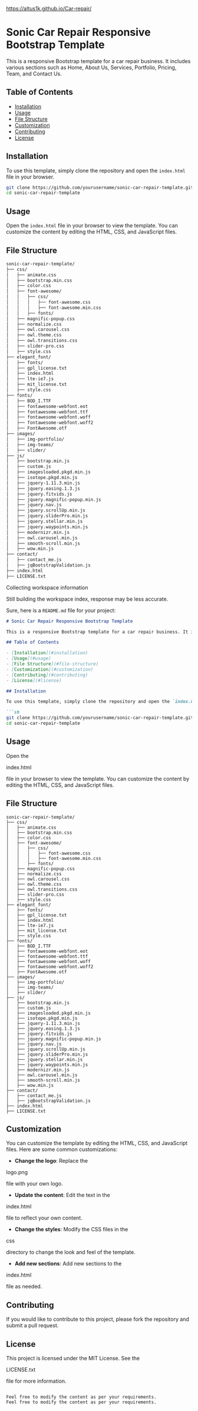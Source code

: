 https://altus1k.github.io/Car-repair/
# Sonic Car Repair Responsive Bootstrap Template

This is a responsive Bootstrap template for a car repair business. It includes various sections such as Home, About Us, Services, Portfolio, Pricing, Team, and Contact Us.

## Table of Contents

- [Installation](#installation)
- [Usage](#usage)
- [File Structure](#file-structure)
- [Customization](#customization)
- [Contributing](#contributing)
- [License](#license)

## Installation

To use this template, simply clone the repository and open the `index.html` file in your browser.

```sh
git clone https://github.com/yourusername/sonic-car-repair-template.git
cd sonic-car-repair-template
```

## Usage

Open the `index.html` file in your browser to view the template. You can customize the content by editing the HTML, CSS, and JavaScript files.

## File Structure

```markdown
sonic-car-repair-template/
├── css/
│   ├── animate.css
│   ├── bootstrap.min.css
│   ├── color.css
│   ├── font-awesome/
│   │   ├── css/
│   │   │   ├── font-awesome.css
│   │   │   ├── font-awesome.min.css
│   │   ├── fonts/
│   ├── magnific-popup.css
│   ├── normalize.css
│   ├── owl.carousel.css
│   ├── owl.theme.css
│   ├── owl.transitions.css
│   ├── slider-pro.css
│   ├── style.css
├── elegant_font/
│   ├── fonts/
│   ├── gpl_license.txt
│   ├── index.html
│   ├── lte-ie7.js
│   ├── mit_license.txt
│   ├── style.css
├── fonts/
│   ├── BOD_I.TTF
│   ├── fontawesome-webfont.eot
│   ├── fontawesome-webfont.ttf
│   ├── fontawesome-webfont.woff
│   ├── fontawesome-webfont.woff2
│   ├── FontAwesome.otf
├── images/
│   ├── img-portfolio/
│   ├── img-teams/
│   ├── slider/
├── js/
│   ├── bootstrap.min.js
│   ├── custom.js
│   ├── imagesloaded.pkgd.min.js
│   ├── isotope.pkgd.min.js
│   ├── jquery-1.11.3.min.js
│   ├── jquery.easing.1.3.js
│   ├── jquery.fitvids.js
│   ├── jquery.magnific-popup.min.js
│   ├── jquery.nav.js
│   ├── jquery.scrollUp.min.js
│   ├── jquery.sliderPro.min.js
│   ├── jquery.stellar.min.js
│   ├── jquery.waypoints.min.js
│   ├── modernizr.min.js
│   ├── owl.carousel.min.js
│   ├── smooth-scroll.min.js
│   ├── wow.min.js
├── contact/
│   ├── contact_me.js
│   ├── jqBootstrapValidation.js
├── index.html
├── LICENSE.txt
```

Collecting workspace information

Still building the workspace index, response may be less accurate.

Sure, here is a `README.md` file for your project:

```markdown
# Sonic Car Repair Responsive Bootstrap Template

This is a responsive Bootstrap template for a car repair business. It includes various sections such as Home, About Us, Services, Portfolio, Pricing, Team, and Contact Us.

## Table of Contents

- [Installation](#installation)
- [Usage](#usage)
- [File Structure](#file-structure)
- [Customization](#customization)
- [Contributing](#contributing)
- [License](#license)

## Installation

To use this template, simply clone the repository and open the `index.html` file in your browser.

```sh
git clone https://github.com/yourusername/sonic-car-repair-template.git
cd sonic-car-repair-template
```

## Usage

Open the 

index.html

 file in your browser to view the template. You can customize the content by editing the HTML, CSS, and JavaScript files.

## File Structure

```
sonic-car-repair-template/
├── css/
│   ├── animate.css
│   ├── bootstrap.min.css
│   ├── color.css
│   ├── font-awesome/
│   │   ├── css/
│   │   │   ├── font-awesome.css
│   │   │   ├── font-awesome.min.css
│   │   ├── fonts/
│   ├── magnific-popup.css
│   ├── normalize.css
│   ├── owl.carousel.css
│   ├── owl.theme.css
│   ├── owl.transitions.css
│   ├── slider-pro.css
│   ├── style.css
├── elegant_font/
│   ├── fonts/
│   ├── gpl_license.txt
│   ├── index.html
│   ├── lte-ie7.js
│   ├── mit_license.txt
│   ├── style.css
├── fonts/
│   ├── BOD_I.TTF
│   ├── fontawesome-webfont.eot
│   ├── fontawesome-webfont.ttf
│   ├── fontawesome-webfont.woff
│   ├── fontawesome-webfont.woff2
│   ├── FontAwesome.otf
├── images/
│   ├── img-portfolio/
│   ├── img-teams/
│   ├── slider/
├── js/
│   ├── bootstrap.min.js
│   ├── custom.js
│   ├── imagesloaded.pkgd.min.js
│   ├── isotope.pkgd.min.js
│   ├── jquery-1.11.3.min.js
│   ├── jquery.easing.1.3.js
│   ├── jquery.fitvids.js
│   ├── jquery.magnific-popup.min.js
│   ├── jquery.nav.js
│   ├── jquery.scrollUp.min.js
│   ├── jquery.sliderPro.min.js
│   ├── jquery.stellar.min.js
│   ├── jquery.waypoints.min.js
│   ├── modernizr.min.js
│   ├── owl.carousel.min.js
│   ├── smooth-scroll.min.js
│   ├── wow.min.js
├── contact/
│   ├── contact_me.js
│   ├── jqBootstrapValidation.js
├── index.html
├── LICENSE.txt
```

## Customization

You can customize the template by editing the HTML, CSS, and JavaScript files. Here are some common customizations:

- **Change the logo**: Replace the 

logo.png

 file with your own logo.
- **Update the content**: Edit the text in the 

index.html

 file to reflect your own content.
- **Change the styles**: Modify the CSS files in the 

css

 directory to change the look and feel of the template.
- **Add new sections**: Add new sections to the 

index.html

 file as needed.

## Contributing

If you would like to contribute to this project, please fork the repository and submit a pull request.

## License

This project is licensed under the MIT License. See the 

LICENSE.txt

 file for more information.
```

Feel free to modify the content as per your requirements.
Feel free to modify the content as per your requirements.
